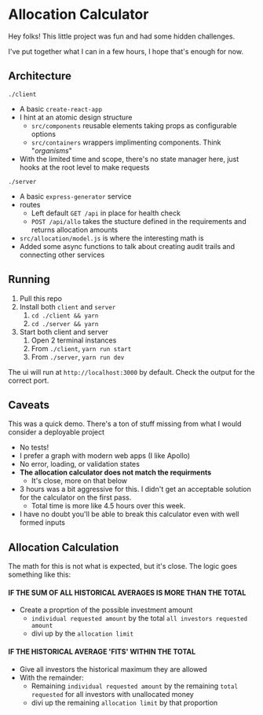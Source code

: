 # Allocation Calculator #

Hey folks! This little project was fun and had some hidden challenges. 

I've put together what I can in a few hours, I hope that's enough for now.


## Architecture ##

`./client`
- A basic `create-react-app`
- I hint at an atomic design structure
    - `src/components` reusable elements taking props as configurable options
    - `src/containers` wrappers implimenting components. Think "*organisms*"
- With the limited time and scope, there's no state manager here, just hooks at the root level to make requests

`./server`
- A basic `express-generator` service
- routes
    - Left default `GET /api` in place for health check
    - `POST /api/allo` takes the stucture defined in the requirements and returns allocation amounts
- `src/allocation/model.js` is where the interesting math is
- Added some async functions to talk about creating audit trails and connecting other services


## Running ##

1. Pull this repo
2. Install both `client` and `server`
    1. `cd ./client && yarn`
    2. `cd ./server && yarn`
3. Start both client and server
    1. Open 2 terminal instances
    2. From `./client`, `yarn run start`
    3. From `./server`, `yarn run dev`

The ui will run at `http://localhost:3000` by default. Check the output for the correct port.


## Caveats ##

This was a quick demo. There's a ton of stuff missing from what I would consider a deployable project

- No tests!
- I prefer a graph with modern web apps (I like Apollo)
- No error, loading, or validation states
- **The allocation calculator does not match the requirments**
    - It's close, more on that below
- 3 hours was a bit aggressive for this. I didn't get an acceptable solution for the calculator on the first pass.
    - Total time is more like 4.5 hours over this week.
- I have no doubt you'll be able to break this calculator even with well formed inputs


## Allocation Calculation ##

The math for this is not what is expected, but it's close. The logic goes something like this:

#### IF THE SUM OF ALL HISTORICAL AVERAGES IS MORE THAN THE TOTAL ####

- Create a proprtion of the possible investment amount
    - `individual requested amount` by the total `all investors requested amount`
    - divi up by the `allocation limit`

#### IF THE HISTORICAL AVERAGE 'FITS' WITHIN THE TOTAL ####

- Give all investors the historical maximum they are allowed
- With the remainder:
    - Remaining `individual requested amount` by the remaining `total requested` for all investors with unallocated money
    - divi up the remaining `allocation limit` by that proportion